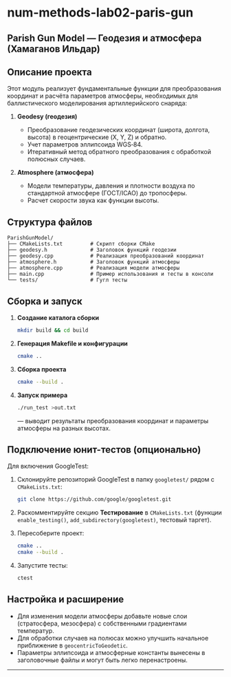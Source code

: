 # num-methods-lab02-paris-gun
## Parish Gun Model — Геодезия и атмосфера (Хамаганов Ильдар)

## Описание проекта

Этот модуль реализует фундаментальные функции для преобразования координат и расчёта параметров атмосферы, необходимых для баллистического моделирования артиллерийского снаряда:

1. **Geodesy (геодезия)**

   * Преобразование геодезических координат (широта, долгота, высота) в геоцентрические (X, Y, Z) и обратно.
   * Учет параметров эллипсоида WGS‑84.
   * Итеративный метод обратного преобразования с обработкой полюсных случаев.

2. **Atmosphere (атмосфера)**

   * Модели температуры, давления и плотности воздуха по стандартной атмосфере (ГОСТ/ICAO) до тропосферы.
   * Расчет скорости звука как функции высоты.

## Структура файлов

```text
ParishGunModel/
├── CMakeLists.txt         # Скрипт сборки CMake
├── geodesy.h              # Заголовок функций геодезии
├── geodesy.cpp            # Реализация преобразований координат
├── atmosphere.h           # Заголовок функций атмосферы
├── atmosphere.cpp         # Реализация модели атмосферы
├── main.cpp               # Пример использования и тесты в консоли
└── tests/                 # Гугл тесты
```

## Сборка и запуск

1. **Создание каталога сборки**

   ```bash
   mkdir build && cd build
   ```
2. **Генерация Makefile и конфигурации**

   ```bash
   cmake ..
   ```
3. **Сборка проекта**

   ```bash
   cmake --build .
   ```
4. **Запуск примера**

   ```bash
   ./run_test >out.txt
   ```
   — выводит результаты преобразования координат и параметры атмосферы на разных высотах.
   
## Подключение юнит-тестов (опционально)

Для включения GoogleTest:

1. Склонируйте репозиторий GoogleTest в папку `googletest/` рядом с `CMakeLists.txt`:

   ```bash
   git clone https://github.com/google/googletest.git
   ```
2. Раскомментируйте секцию **Тестирование** в `CMakeLists.txt` (функции `enable_testing()`, `add_subdirectory(googletest)`, тестовый таргет).
3. Пересоберите проект:

   ```bash
   cmake ..
   cmake --build .
   ```
4. Запустите тесты:

   ```bash
   ctest
   ```

## Настройка и расширение

* Для изменения модели атмосферы добавьте новые слои (стратосфера, мезосфера) с собственными градиентами температур.
* Для обработки случаев на полюсах можно улучшить начальное приближение в `geocentricToGeodetic`.
* Параметры эллипсоида и атмосферные константы вынесены в заголовочные файлы и могут быть легко перенастроены.

---
